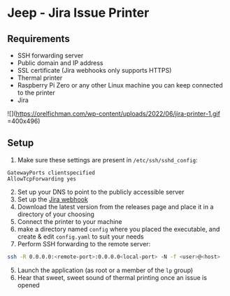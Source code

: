 # Jeep - Jira Issue Printer

## Requirements

* SSH forwarding server
* Public domain and IP address
* SSL certificate (Jira webhooks only supports HTTPS)
* Thermal printer
* Raspberry Pi Zero or any other Linux machine you can keep connected to the printer
* Jira

![](https://orelfichman.com/wp-content/uploads/2022/06/jira-printer-1.gif =400x496)


## Setup

1. Make sure these settings are present in `/etc/ssh/sshd_config`:
```config
GatewayPorts clientspecified
AllowTcpForwarding yes
```
2. Set up your DNS to point to the publicly accessible server
3. Set up the [Jira webhook](https://developer.atlassian.com/server/jira/platform/webhooks/)
2. Download the latest version from the releases page and place it in a directory of your choosing
3. Connect the printer to your machine
4. make a directory named `config` where you placed the executable, and create & edit `config.yaml` to suit your needs
5. Perform SSH forwarding to the remote server:
```sh
ssh -R 0.0.0.0:<remote-port>:0.0.0.0<local-port> -N -f <user>@<host>
```
5. Launch the application (as root or a member of the `lp` group)
6. Hear that sweet, sweet sound of thermal printing once an issue is opened

